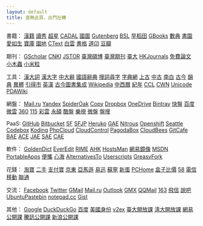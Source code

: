```yaml
---
layout: default
title: 查無此頁，出門左轉
---
```

書籍：
<a href="http://hanji.sinica.edu.tw/index.html?" rel="external">漢籍</a>
<a href="http://edu.duxiu.com/" rel="external">讀秀</a>
<a href="http://hn.sslibrary.com/library.jsp" rel="external">超星</a>
<a href="http://www.cadal.zju.edu.cn/Index.action" rel="external">CADAL</a>
<a href="http://mylib.nlc.gov.cn/" rel="external">國圖</a>
<a href="http://www.gutenberg.org/wiki/Main_Page" rel="external">Gutenberg</a>
<a href="http://ostasien.digitale-sammlungen.de/en/fs1/home/static.html" rel="external">BSL</a>
<a href="http://www.wul.waseda.ac.jp/kotenseki/advanced_search.html" rel="external">早稻田</a>
<a href="http://books.google.com.tw/" rel="external">GBooks</a>
<a href="http://bbs.gxsd.com.cn/" rel="external">數典</a>
<a href="https://www.eshuyuan.net" rel="external">書園</a>
<a href="http://forum.er07.com/index.php" rel="external">愛如生</a>
<a href="http://www.dushubaoku.cn/forum.php" rel="external">寶庫</a>
<a href="http://www.readfree.net/bbs/" rel="external">園地</a>
<a href="http://ctext.org/" rel="external">CText</a>
<a href="http://www.byscrj.com/jmm/index.htm" rel="external">白雲</a>
<a href="http://shuge.org/" rel="external">書格</a>
<a href="http://www.daoon.com/" rel="external">道卬</a>
<a href="http://book.douban.com/" rel="external">豆瓣</a>

期刊：
<a href="http://scholar.google.com/" rel="external">GScholar</a>
<a href="http://scholar.cnki.net/" rel="external">CNKI</a>
<a href="http://www.jstor.org/" rel="external">JSTOR</a>
<a href="http://ndltd.ncl.edu.tw" rel="external">臺灣碩博</a>
<a href="http://readopac.ncl.edu.tw/nclJournal/" rel="external">臺灣期刊</a>
<a href="http://www.press.ntu.edu.tw/ejournal/index.asp" rel="external">臺大</a>
<a href="http://sunzi1.lib.hku.hk/hkjo/index.jsp" rel="external">HKJournals</a>
<a href="http://www.paper800.com/" rel="external">免費論文</a>
<a href="http://emuch.net/bbs/index.php" rel="external">小木蟲</a>
<a href="http://www.xiaomili.cn/" rel="external">小米粒</a>

工具：
<a href="http://218.78.212.175/hd/APP.asp" rel="external">漢大詞</a>
<a href="http://korat.ibc.ac.th/Dictionary-on-Line/Chinese_Classic/index.html" rel="external">漢大字</a>
<a href="http://korat.ibc.ac.th/Dictionary-on-Line/Chinese_Classic_TW/index.html" rel="external">中大辭</a>
<a href="http://140.111.34.46/newDict/dict/index.html" rel="external">國語辭典</a>
<a href="http://words.sinica.edu.tw/sou/sou.html" rel="external">搜詞尋字</a>
<a href="http://www.zhongwen.com/zi.htm" rel="external">字典網</a>
<a href="http://eastling.org/oc/oldage.aspx" rel="external">上古</a>
<a href="http://eastling.org/tdfweb/midage.aspx" rel="external">中古</a>
<a href="http://eastling.org/tdfweb/cmp.aspx?name=122" rel="external">南白</a>
<a href="http://xiaoxue.iis.sinica.edu.tw/ccr/" rel="external">古今</a>
<a href="http://ytenx.org/" rel="external">韻典</a>
<a href="http://dict.variants.moe.edu.tw/main.htm" rel="external">異體</a>
<a href="http://www.mebag.com/index/" rel="external">引得市</a>
<a href="http://cdict.freetcp.com" rel="external">英漢</a>
<a href="http://gjtsjc.gxu.edu.cn/" rel="external">古今圖書集成</a>
<a href="http://wikipedia.org/" rel="external">Wikipedia</a>
<a href="http://db1x.sinica.edu.tw/sinocal/" rel="external">中西曆</a>
<a href="http://www.alai.net/app/index.php/His/" rel="external">紀年</a>
<a href="http://ccl.pku.edu.cn:8080/ccl_corpus/" rel="external">CCL</a>
<a href="http://cwn.ling.sinica.edu.tw/" rel="external">CWN</a>
<a href="http://www.unicode.org/Public/zipped/" rel="external">Unicode</a>
<a href="http://www.pdawiki.com/forum/forum.php" rel="external">PDAWiki</a>

網盤：
<a href="https://cloud.mail.ru/" rel="external">Mail.ru</a>
<a href="https://disk.yandex.com" rel="external">Yandex</a>
<a href="https://spideroak.com/" rel="external">SpiderOak</a>
<a href="https://www.copy.com/" rel="external">Copy</a>
<a href="https://www.dropbox.com/" rel="external">Dropbox</a>
<a href="https://onedrive.live.com/" rel="external">OneDrive</a>
<a href="https://bintray.com/" rel="external">Bintray</a>
<a href="http://www.kuaipan.cn/home.htm" rel="external">快盤</a>
<a href="http://pan.baidu.com/" rel="external">百度</a>
<a href="http://www.weiyun.com/+" rel="external">微雲</a>
<a href="http://yunpan.360.cn/" rel="external">360</a>
<a href="http://115.com/" rel="external">115</a>
<a href="https://caiyun.feixin.10086.cn/" rel="external">彩雲</a>
<a href="http://www.ys168.com/" rel="external">永碩</a>
<a href="http://www.kanbox.com/" rel="external">酷盤</a>
<a href="http://cloud.letv.com/webdisk/home/index" rel="external">樂視</a>
<a href="http://vdisk.weibo.com/" rel="external">微盤</a>
<a href="http://www.pansou.com/" rel="external">盤搜</a>

PaaS:
<a href="https://github.com/" rel="external">GitHub</a>
<a href="https://bitbucket.org/" rel="external">Bitbucket</a>
<a href="http://sf.net" rel="external">SF</a>
<a href="http://sourceforge.jp/" rel="external">SFJP</a>
<a href="http://www.heroku.com/" rel="external">Heruko</a>
<a href="https://appengine.google.com/" rel="external">GAE</a>
<a href="https://www.nitrous.io/" rel="external">Nitrous</a>
<a href="https://openshift.redhat.com/app/" rel="external">Openshift</a>
<a href="https://seattlegeni.cs.washington.edu/" rel="external">Seattle</a>
<a href="https://www.codebox.io/about" rel="external">Codebox</a>
<a href="https://koding.com/R/1495" rel="external">Koding</a>
<a href="http://www.phpcloud.com/" rel="external">PhpCloud</a>
<a href="https://www.cloudcontrol.com/" rel="external">CloudControl</a>
<a href="https://pagodabox.com/" rel="external">PagodaBox</a>
<a href="http://www.cloudbees.com/" rel="external">CloudBees</a>
<a href="https://gitcafe.com/" rel="external">GitCafe</a>
<a href="http://developer.baidu.com/cloud/rt" rel="external">BAE</a>
<a href="http://www.aliyun.com/product/ace/" rel="external">ACE</a>
<a href="http://appengine.jd.com/product/jae.html" rel="external">JAE</a>
<a href="http://sae.sina.com.cn/" rel="external">SAE</a>
<a href="http://www.grandcloud.cn/product/ae" rel="external">CAE</a>

軟件：
<a href="https://github.com/goldendict/goldendict/wiki/Early-Access-Builds-for-Windows" rel="external">GoldenDict</a>
<a href="http://www.everedit.net/" rel="external">EverEdit</a>
<a href="https://code.google.com/p/rimeime/" rel="external">RIME</a>
<a href="http://ahkscript.org/download/" rel="external">AHK</a>
<a href="http://hostsman.abelhadigital.com/" rel="external">HostsMan</a>
<a href="http://mirrors.163.com/" rel="external">網易鏡像</a>
<a href="http://itellyou.cn/" rel="external">MSDN</a>
<a href="http://portableapps.com/apps" rel="external">PortableApps</a>
<a href="http://forum.portableappc.com/viewtopic.php?f=4&t=386" rel="external">便攜</a>
<a href="http://hrtsea.com/" rel="external">心海</a>
<a href="http://alternativeto.net/" rel="external">AlternativesTo</a>
<a href="http://userscripts.org:8080/" rel="external">Userscripts</a>
<a href="https://greasyfork.org/" rel="external">GreasyFork</a>

花錢：
<a href="http://www.taobao.com/" rel="external">淘寶</a>
<a href="http://2.taobao.com/" rel="external">二手</a>
<a href="https://www.alipay.com/" rel="external">支付寶</a>
<a href="http://jd.com/" rel="external">京東</a>
<a href="http://www.amazon.cn/" rel="external">亞馬遜</a>
<a href="http://www.51buy.com/" rel="external">易迅</a>
<a href="http://www.suning.com/" rel="external">蘇寧</a>
<a href="http://www.newegg.cn/" rel="external">新蛋</a>
<a href="http://global.pchome.com.tw/index/" rel="external">PCHome</a>
<a href="http://www.box-z.com/" rel="external">盒子比價</a>
<a href="http://58.com/" rel="external">58</a>
<a href="http://189.cn/" rel="external">電信</a>
<a href="http://gx.10086.cn/" rel="external">移動</a>
<a href="http://www.10010.com/" rel="external">聯通</a>

交流：
<a href="https://www.facebook.com/" rel="external">Facebook</a>
<a href="https://twitter.com/" rel="external">Twitter</a>
<a href="https://www.gmail.com/" rel="external">GMail</a>
<a href="https://mail.ru/" rel="external">Mail.ru</a>
<a href="https://outlook.com/" rel="external">Outlook</a>
<a href="http://www.gmx.com/" rel="external">GMX</a>
<a href="https://mail.qq.com/" rel="external">QQMail</a>
<a href="http://mail.163.com/" rel="external">163</a>
<a href="https://webim.feixin.10086.cn/login.aspx" rel="external">飛信</a>
<a href="http://www.shuobar.cn/" rel="external">說吧</a>
<a href="http://paste.ubuntu.com/" rel="external">UbuntuPastebin</a>
<a href="http://notepad.cc/" rel="external">notepad.cc</a>
<a href="https://gist.github.com/" rel="external">Gist</a>

其他：
<a href="http://203.116.165.138/" rel="external">Google</a>
<a href="https://duckduckgo.com/" rel="external">DuckDuckGo</a>
<a href="http://www.baidu.com/" rel="external">百度</a>
<a href="http://cn.usinfo.me/" rel="external">美國身份</a>
<a href="http://www.v2ex.com/" rel="external">v2ex</a>
<a href="http://ocw.aca.ntu.edu.tw/ntu-ocw/" rel="external">臺大開放課</a>
<a href="http://ocw.nthu.edu.tw/ocw/index.php" rel="external">淸大開放課</a>
<a href="http://open.163.com/" rel="external">網易公開課</a>
<a href="http://v.qq.com/zt2011/open/" rel="external">騰訊公開課</a>
<a href="http://open.sina.com.cn/" rel="external">新浪公開課</a>
